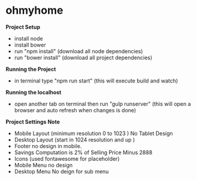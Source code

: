 # ohmyhome

**Project Setup**
- install node
- install bower
- run "npm install" (download all node dependencies)
- run "bower install" (download all project dependencies)

**Running the Project**

- in terminal type "npm run start" (this will execute build and watch)


**Running the localhost** 

- open another tab on terminal then run "gulp runserver" (this will open a browser and auto refresh when changes is done)



**Project Settings Note**

- Mobile Layout (minimum resolution 0 to 1023 ) No Tablet Design
- Desktop Layout (start in 1024 resolution and up )
- Footer no design in mobile.
- Savings Computation is 2% of Selling Price Minus 2888
- Icons (used fontawesome for placeholder)
- Mobile Menu no design
- Desktop Menu No deign for sub menu 

